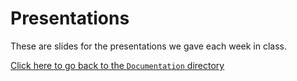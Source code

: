 # Presentations

These are slides for the presentations we gave each week in class.

[Click here to go back to the `Documentation` directory](Documentation)